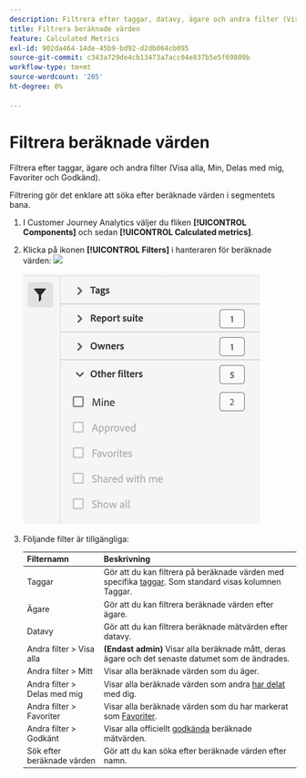 ```yaml
---
description: Filtrera efter taggar, datavy, ägare och andra filter (Visa alla, Min, Delas med mig, Favoriter och Godkänd).
title: Filtrera beräknade värden
feature: Calculated Metrics
exl-id: 902da464-14de-45b9-bd92-d2db064cb095
source-git-commit: c343a729de4cb13473a7acc04e837b5e5f69809b
workflow-type: tm+mt
source-wordcount: '205'
ht-degree: 0%

---
```


# Filtrera beräknade värden

Filtrera efter taggar, ägare och andra filter (Visa alla, Min, Delas med mig, Favoriter och Godkänd).

Filtrering gör det enklare att söka efter beräknade värden i segmentets bana.

1. I Customer Journey Analytics väljer du fliken **[!UICONTROL Components]** och sedan **[!UICONTROL Calculated metrics]**.

1. Klicka på ikonen **[!UICONTROL Filters]** i hanteraren för beräknade värden: ![](https://spectrum.adobe.com/static/icons/workflow_18/Smock_Filter_18_N.svg)

   ![Beräknat måtthanterare som visar filterikonen och tillgängliga filter som taggar, rapportsviten och ägare.](assets/filtering.png)

1. Följande filter är tillgängliga:

   | Filternamn | Beskrivning |
   |---|---|
   | Taggar | Gör att du kan filtrera på beräknade värden med specifika [taggar](/help/components/calc-metrics/cm-workflow/cm-tagging.md). Som standard visas kolumnen Taggar. |
   | Ägare | Gör att du kan filtrera beräknade värden efter ägare. |
   | Datavy | Gör att du kan filtrera beräknade mätvärden efter datavy. |
   | Andra filter > Visa alla | **(Endast admin)** Visar alla beräknade mått, deras ägare och det senaste datumet som de ändrades. |
   | Andra filter > Mitt | Visar alla beräknade värden som du äger. |
   | Andra filter > Delas med mig | Visar alla beräknade värden som andra [har delat](/help/components/calc-metrics/cm-workflow/cm-sharing.md) med dig. |
   | Andra filter > Favoriter | Visar alla beräknade värden som du har markerat som [Favoriter](/help/components/calc-metrics/cm-workflow/cm-favorite.md). |
   | Andra filter > Godkänt | Visar alla officiellt [godkända](/help/components/calc-metrics/cm-workflow/cm-approving.md) beräknade mätvärden. |
   | Sök efter beräknade värden | Gör att du kan söka efter beräknade värden efter namn. |
